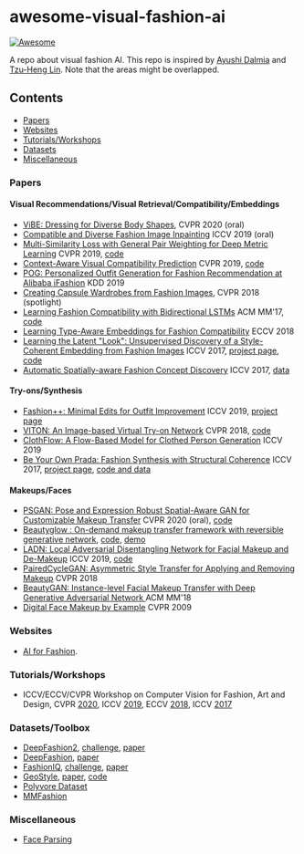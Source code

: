 # awesome-visual-fashion-ai

[![Awesome](https://awesome.re/badge.svg)](https://awesome.re)

A repo about visual fashion AI. This repo is inspired by [Ayushi Dalmia](https://github.com/ayushidalmia/awesome-fashion-ai) and [Tzu-Heng Lin](https://github.com/lzhbrian/Cool-Fashion-Papers). Note that the areas might be overlapped.

## Contents

* [Papers](#papers)
* [Websites](#websites)
* [Tutorials/Workshops](#tutorials/workshops)
* [Datasets](#datasets)
* [Miscellaneous](#miscellaneous)


### Papers

#### Visual Recommendations/Visual Retrieval/Compatibility/Embeddings

  - [ViBE: Dressing for Diverse Body Shapes](https://arxiv.org/abs/1912.06697), CVPR 2020 (oral)
  - [Compatible and Diverse Fashion Image Inpainting](http://openaccess.thecvf.com/content_ICCV_2019/papers/Han_FiNet_Compatible_and_Diverse_Fashion_Image_Inpainting_ICCV_2019_paper.pdf) ICCV 2019 (oral)
  - [Multi-Similarity Loss with General Pair Weighting for Deep Metric Learning](https://arxiv.org/pdf/1904.06627.pdf) CVPR 2019, [code](https://github.com/MalongTech/research-ms-loss)
  - [Context-Aware Visual Compatibility Prediction](https://arxiv.org/abs/1902.03646) CVPR 2019, [code](https://github.com/gcucurull/visual-compatibility)
  - [POG: Personalized Outfit Generation for Fashion Recommendation at Alibaba iFashion](https://arxiv.org/abs/1905.01866) KDD 2019
  - [Creating Capsule Wardrobes from Fashion Images](https://arxiv.org/abs/1712.02662), CVPR 2018 (spotlight)
  - [Learning Fashion Compatibility with Bidirectional LSTMs](https://arxiv.org/abs/1707.05691) ACM MM'17, [code](https://github.com/xthan/polyvore)
  - [Learning Type-Aware Embeddings for Fashion Compatibility](https://arxiv.org/abs/1803.09196) ECCV 2018
  - [Learning the Latent "Look": Unsupervised Discovery of a Style-Coherent Embedding from Fashion Images](https://arxiv.org/abs/1707.03376) ICCV 2017, [project page](http://vision.cs.utexas.edu/projects/StyleEmbedding/), [code](https://github.com/wlhsiao/Mallet)
  - [Automatic Spatially-aware Fashion Concept Discovery](http://users.umiacs.umd.edu/~xintong/publications/automatic-fashion-concept-final.pdf) ICCV 2017, [data](https://github.com/xthan/fashion-200k/)

  
#### Try-ons/Synthesis
  - [Fashion++: Minimal Edits for Outfit Improvement](https://arxiv.org/abs/1904.09261) ICCV 2019, [project page](http://vision.cs.utexas.edu/projects/FashionPlus/)
  - [VITON: An Image-based Virtual Try-on Network](https://arxiv.org/abs/1711.08447) CVPR 2018, [code](https://github.com/xthan/VITON)
  - [ClothFlow: A Flow-Based Model for Clothed Person Generation](http://openaccess.thecvf.com/content_ICCV_2019/papers/Han_ClothFlow_A_Flow-Based_Model_for_Clothed_Person_Generation_ICCV_2019_paper.pdf) ICCV 2019
  - [Be Your Own Prada: Fashion Synthesis with Structural Coherence](https://arxiv.org/abs/1710.07346) ICCV 2017, [project page](http://mmlab.ie.cuhk.edu.hk/projects/FashionGAN/), [code and data](https://github.com/zhusz/ICCV17-fashionGAN)

#### Makeups/Faces
 - [PSGAN: Pose and Expression Robust Spatial-Aware GAN for Customizable
Makeup Transfer](https://arxiv.org/abs/1909.06956) CVPR 2020 (oral), [code](https://github.com/wtjiang98/PSGAN)
 - [Beautyglow : On-demand makeup transfer framework with reversible generative network](http://openaccess.thecvf.com/content_CVPR_2019/papers/Chen_BeautyGlow_On-Demand_Makeup_Transfer_Framework_With_Reversible_Generative_Network_CVPR_2019_paper.pdf), [code](https://github.com/BeautyGlow/BeautyGlow.github.io/tree/master/source%20code), [demo](https://beautyglow.github.io/)
 - [LADN: Local Adversarial Disentangling Network for Facial Makeup and De-Makeup](https://arxiv.org/abs/1904.11272) ICCV 2019, [code](https://github.com/wangguanzhi/LADN)
 - [PairedCycleGAN: Asymmetric Style Transfer for Applying and Removing Makeup](http://openaccess.thecvf.com/content_cvpr_2018/papers/Chang_PairedCycleGAN_Asymmetric_Style_CVPR_2018_paper.pdf) CVPR 2018
 - [BeautyGAN: Instance-level Facial Makeup Transfer with Deep Generative Adversarial Network
](http://liusi-group.com/pdf/BeautyGAN-camera-ready_2.pdf) ACM MM'18
 - [Digital Face Makeup by Example](https://www.comp.nus.edu.sg/~tsim/documents/face_makeup_cvpr09_lowres.pdf) CVPR 2009

### Websites

- [AI for Fashion](https://cognitivefashion.github.io/).


### Tutorials/Workshops

* ICCV/ECCV/CVPR Workshop on Computer Vision for Fashion, Art and Design, CVPR [2020](https://sites.google.com/view/cvcreative2020/home?authuser=0), ICCV [2019](https://sites.google.com/view/cvcreative), ECCV [2018](https://sites.google.com/view/eccvfashion/), ICCV [2017](https://sites.google.com/zalando.de/cvf-iccv2017/home?authuser=0)

### Datasets/Toolbox

* [DeepFashion2](https://github.com/switchablenorms/DeepFashion2), [challenge](https://sites.google.com/view/cvcreative2020/program/deepfashion2-challenge?authuser=0), [paper](https://arxiv.org/abs/1901.07973)
* [DeepFashion](http://mmlab.ie.cuhk.edu.hk/projects/DeepFashion.html), [paper](https://www.cv-foundation.org/openaccess/content_cvpr_2016/papers/Liu_DeepFashion_Powering_Robust_CVPR_2016_paper.pdf)
* [FashionIQ](https://github.com/XiaoxiaoGuo/fashion-iq), [challenge](https://sites.google.com/view/cvcreative2020/fashion-iq?authuser=0), [paper](https://arxiv.org/abs/1905.12794)
* [GeoStyle](https://geostyle.cs.cornell.edu/), [paper](https://geostyle.cs.cornell.edu/static/pdf/geostyle.pdf), [code](https://github.com/kavitabala/geostyle)
* [Polyvore Dataset](https://github.com/xthan/polyvore-dataset)
* [MMFashion](https://github.com/open-mmlab/mmfashion)

### Miscellaneous
* [Face Parsing](https://github.com/zllrunning/face-parsing.PyTorch)


